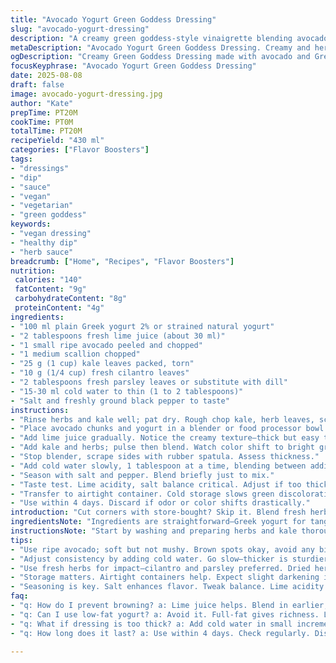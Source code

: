 ```yaml
---
title: "Avocado Yogurt Green Goddess Dressing"
slug: "avocado-yogurt-dressing"
description: "A creamy green goddess-style vinaigrette blending avocado and Greek yogurt with fresh herbs and citrus. Tangy, herbaceous, thick but pourable. Uses lime and swaps mint for cilantro, kale for arugula to shift flavor. Perfect as a dip, salad dressing, or sauce. Holds up 4 days refrigerated. Texture smooth, not runny, with vibrant green color. Bright aroma of lime with herbal snap. Balances richness of avocado with yogurt tartness and herbal freshness. Easy to tweak ingredients; water added gradually to adjust thickness. Salt and pepper tuned to taste before serving."
metaDescription: "Avocado Yogurt Green Goddess Dressing. Creamy and herb-rich with lime tang. Versatile dip or drizzle for greens and grilled meats. Refrigerate up to 4 days."
ogDescription: "Creamy Green Goddess Dressing made with avocado and Greek yogurt. Fresh herbs and lime for bright flavor. Great for salads or as a dip."
focusKeyphrase: "Avocado Yogurt Green Goddess Dressing"
date: 2025-08-08
draft: false
image: avocado-yogurt-dressing.jpg
author: "Kate"
prepTime: PT20M
cookTime: PT0M
totalTime: PT20M
recipeYield: "430 ml"
categories: ["Flavor Boosters"]
tags:
- "dressings"
- "dip"
- "sauce"
- "vegan"
- "vegetarian"
- "green goddess"
keywords:
- "vegan dressing"
- "healthy dip"
- "herb sauce"
breadcrumb: ["Home", "Recipes", "Flavor Boosters"]
nutrition: 
 calories: "140"
 fatContent: "9g"
 carbohydrateContent: "8g"
 proteinContent: "4g"
ingredients:
- "100 ml plain Greek yogurt 2% or strained natural yogurt"
- "2 tablespoons fresh lime juice (about 30 ml)"
- "1 small ripe avocado peeled and chopped"
- "1 medium scallion chopped"
- "25 g (1 cup) kale leaves packed, torn"
- "10 g (1/4 cup) fresh cilantro leaves"
- "2 tablespoons fresh parsley leaves or substitute with dill"
- "15-30 ml cold water to thin (1 to 2 tablespoons)"
- "Salt and freshly ground black pepper to taste"
instructions:
- "Rinse herbs and kale well; pat dry. Rough chop kale, herb leaves, scallion, avocado."
- "Place avocado chunks and yogurt in a blender or food processor bowl. Start blending on medium."
- "Add lime juice gradually. Notice the creamy texture—thick but easy to scrape down sides."
- "Add kale and herbs; pulse then blend. Watch color shift to bright green and texture thicken."
- "Stop blender, scrape sides with rubber spatula. Assess thickness."
- "Add cold water slowly, 1 tablespoon at a time, blending between additions until dressing reaches pourable consistency but still has body."
- "Season with salt and pepper. Blend briefly just to mix."
- "Taste test. Lime acidity, salt balance critical. Adjust if too thick or bland."
- "Transfer to airtight container. Cold storage slows green discoloration but slight darkening normal."
- "Use within 4 days. Discard if odor or color shifts drastically."
introduction: "Cut corners with store-bought? Skip it. Blend fresh herbs, creamy avocado, and yogurt yourself. No mayo needed. The juice of lime, sharp and bright, wakes up the greenery. Kale over arugula here; sturdier leaves, more vegetal depth, better punch through creaminess. Cilantro swaps mint for a warm earthy undertone, less bright but more robust. Parsley adds freshness where dill can give a prickly edge. Texture matters—too thick? Water trickle in, each spoonful counted. Too thin? Hold back. No lumps or weird chunks tolerated. Keep an eye on color, subtle darkening happens in fridge but green should stay alive. Salting is key—draws out flavor, cuts avocado heaviness. Count on this as a dip, drizzled over greens, or dolloped on grilled meats. No fuss but watch your blender’s rhythm. Too long and warm? Flavor dulls. Stop early, scrape down, finish with short pulses. This isn’t a dump-and-go situation. You earn the difference."
ingredientsNote: "Ingredients are straightforward—Greek yogurt for tang and body, ripe avocado for creaminess and fat, fresh lime for acid balance. Kale chosen for texture and flavor instead of peppery arugula; tough but vibrant green, helps hold dressing together without losing vibrance. Cilantro replaces mint—warmer, slightly pungent flavor. Parsley adds subtle freshness, and scallion offers onion sharpness without harshness. Cold water added to loosen dressing prevents separation, especially since no oil included here. Use ripe avocado—soft, creamy but not mushy; brown spots okay but avoid bitterness. Greek yogurt 2% preferred; low-fat yogurt waters down, full-fat risks overly heavy mouthfeel. Salt and pepper balance acidity and fat; season gradually. Ready-made herbs from market work but fresh picked herbs make a difference, rinsed and dried to avoid watering down dressing."
instructionsNote: "Start by washing and preparing herbs and kale thoroughly. Dry them—water ruins emulsification and yields watery dressing. Cut avocado, scoop ripe flesh, don’t mix skin or pit bits. Put avocado and yogurt in blender first to create base; this prevents fiber from herbs breaking up too coarsely. Add acidic lime juice earlier in blending to prevent avocado from browning quickly. Blend greens and herbs last, pulse to preserve some texture. Stop blending as soon as homogenous smoothness reached. Scrape down blade and sides often—dressing tends to stick causing uneven texture otherwise. Add water little by little, blending between additions. Consistency should be creamy yet pourable. Season last, taste often; seasoning changes after resting too. Store in airtight container immediately, refrigerate. Expect slight darkening due to avocado oxidation but no sliminess; discard if foul odor or slime develops. Use within 4 days, never longer. Avoid metal containers for storage; glass or plastic preferred to minimize color changes."
tips:
- "Use ripe avocado; soft but not mushy. Brown spots okay, avoid any bitterness. Replace kale with spinach or arugula but adjust for flavor."
- "Adjust consistency by adding cold water. Go slow—thicker is sturdier. Blend, scrape sides often. No lumps wanted. Check for vibrant green."
- "Use fresh herbs for impact—cilantro and parsley preferred. Dried herbs don’t cut it here. Wash greens to avoid a watery dressing."
- "Storage matters. Airtight containers help. Expect slight darkening in fridge. Green should stay vibrant. Discard if foul smell or weird texture."
- "Seasoning is key. Salt enhances flavor. Tweak balance. Lime acidity crucial—check often. No bland allowed; add a pinch before serving."
faq:
- "q: How do I prevent browning? a: Lime juice helps. Blend in earlier, keep air out. Use airtight container. Fresh ingredients matter."
- "q: Can I use low-fat yogurt? a: Avoid it. Full-fat gives richness. Low-fat thins it out too much. Stick with 2%."
- "q: What if dressing is too thick? a: Add cold water in small increments. Blend between. Stop when pourable but rich texture remains."
- "q: How long does it last? a: Use within 4 days. Check regularly. Discard if rancid smell. No slime; texture should be fresh."

---
```


